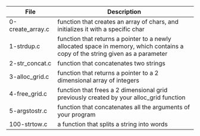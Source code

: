 | File | Description |
| --- | --- |
| 0-create_array.c| function that creates an array of chars, and initializes it with a specific char |
| 1-strdup.c | function that returns a pointer to a newly allocated space in memory, which contains a copy of the string given as a parameter |
| 2-str_concat.c| function that concatenates two strings |
| 3-alloc_grid.c | function that returns a pointer to a 2 dimensional array of integers |
| 4-free_grid.c | function that frees a 2 dimensional grid previously created by your alloc_grid function|
| 5-argstostr.c | function that concatenates all the arguments of your program |
| 100-strtow.c | a function that splits a string into words |
